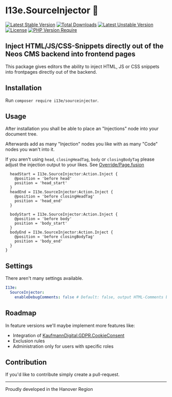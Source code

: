 # I13e.SourceInjector :syringe:
[![Latest Stable Version](http://poser.pugx.org/i13e/sourceinjector/v)](https://packagist.org/packages/i13e/sourceinjector) [![Total Downloads](http://poser.pugx.org/i13e/sourceinjector/downloads)](https://packagist.org/packages/i13e/sourceinjector) [![Latest Unstable Version](http://poser.pugx.org/i13e/sourceinjector/v/unstable)](https://packagist.org/packages/i13e/sourceinjector) [![License](http://poser.pugx.org/i13e/sourceinjector/license)](https://packagist.org/packages/i13e/sourceinjector) [![PHP Version Require](http://poser.pugx.org/i13e/sourceinjector/require/php)](https://packagist.org/packages/i13e/sourceinjector)

## Inject HTML/JS/CSS-Snippets directly out of the Neos CMS backend into frontend pages

This package gives editors the ability to inject HTML, JS or CSS snippets into frontpages directly out of the backend.

## Installation

Run `composer require i13e/sourceinjector`.

## Usage

After installation you shall be able to place an "Injections" node into your document tree.

Afterwards add as many "Injection" nodes you like with as many "Code" nodes you wan't into it.


If you aren't using `head`, `closingHeadTag`, `body` or `closingBodyTag` please adjust the injection output to your likes.
See [Override/Page.fusion](Resources/Private/Fusion/Override/Page.fusion)
```
  headStart = I13e.SourceInjector:Action.Inject {
    @position = 'before head'
    position = 'head_start'
  }
  headEnd = I13e.SourceInjector:Action.Inject {
    @position = 'before closingHeadTag'
    position = 'head_end'
  }

  bodyStart = I13e.SourceInjector:Action.Inject {
    @position = 'before body'
    position = 'body_start'
  }
  bodyEnd = I13e.SourceInjector:Action.Inject {
    @position = 'before closingBodyTag'
    position = 'body_end'
  }
}
```

## Settings

There aren't many settings available.

```yaml
I13e:
  SourceInjector:
    enableDebugComments: false # Default: false, output HTML-Comments before & after each injection code
```

## Roadmap

In feature versions we'll maybe implement more features like:
* Integration of [KaufmannDigital.GDPR.CookieConsent](https://github.com/KaufmannDigital/KaufmannDigital.GDPR.CookieConsent)
* Exclusion rules
* Administration only for users with specific roles

## Contribution

If you'd like to contribute simply create a pull-request.

---

Proudly developed in the Hanover Region
